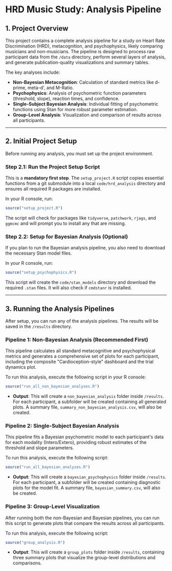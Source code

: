 # HRD Music Study: Analysis Pipeline

## 1. Project Overview

This project contains a complete analysis pipeline for a study on Heart Rate Discrimination (HRD), metacognition, and psychophysics, likely comparing musicians and non-musicians. The pipeline is designed to process raw participant data from the `/data` directory, perform several layers of analysis, and generate publication-quality visualizations and summary tables.

The key analyses include:
* **Non-Bayesian Metacognition**: Calculation of standard metrics like d-prime, meta-d', and M-Ratio.
* **Psychophysics**: Analysis of psychometric function parameters (threshold, slope), reaction times, and confidence.
* **Single-Subject Bayesian Analysis**: Individual fitting of psychometric functions using Stan for more robust parameter estimation.
* **Group-Level Analysis**: Visualization and comparison of results across all participants.

---

## 2. Initial Project Setup

Before running any analysis, you must set up the project environment.

### Step 2.1: Run the Project Setup Script
This is a **mandatory first step**. The `setup_project.R` script copies essential functions from a git submodule into a local `code/hrd_analysis` directory and ensures all required R packages are installed.

In your R console, run:
```R
source("setup_project.R")
```
The script will check for packages like `tidyverse`, `patchwork`, `rjags`, and `ggmcmc` and will prompt you to install any that are missing.

### Step 2.2: Setup for Bayesian Analysis (Optional)
If you plan to run the Bayesian analysis pipeline, you also need to download the necessary Stan model files.

In your R console, run:
```R
source("setup_psychophysics.R")
```
This script will create the `code/stan_models` directory and download the required `.stan` files. It will also check if `cmdstanr` is installed.

---

## 3. Running the Analysis Pipelines

After setup, you can run any of the analysis pipelines. The results will be saved in the `/results` directory.

### Pipeline 1: Non-Bayesian Analysis (Recommended First)
This pipeline calculates all standard metacognitive and psychophysical metrics and generates a comprehensive set of plots for each participant, including the composite "Cardioception-style" dashboard and the trial dynamics plot.

To run this analysis, execute the following script in your R console:
```R
source("run_all_non_bayesian_analyses.R")
```
* **Output**: This will create a `non_bayesian_analysis` folder inside `/results`. For each participant, a subfolder will be created containing all generated plots. A summary file, `summary_non_bayesian_analysis.csv`, will also be created.

### Pipeline 2: Single-Subject Bayesian Analysis
This pipeline fits a Bayesian psychometric model to each participant's data for each modality (Intero/Extero), providing robust estimates of the threshold and slope parameters.

To run this analysis, execute the following script:
```R
source("run_all_bayesian_analyses.R")
```
* **Output**: This will create a `bayesian_psychophysics` folder inside `/results`. For each participant, a subfolder will be created containing diagnostic plots for the model fit. A summary file, `bayesian_summary.csv`, will also be created.

### Pipeline 3: Group-Level Visualization
After running both the non-Bayesian and Bayesian pipelines, you can run this script to generate plots that compare the results across all participants.

To run this analysis, execute the following script:
```R
source("group_analysis.R")
```
* **Output**: This will create a `group_plots` folder inside `/results`, containing three summary plots that visualize the group-level distributions and comparisons.
